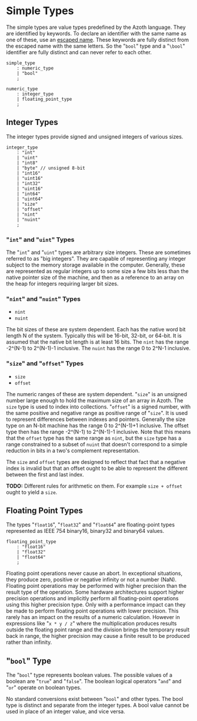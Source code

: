# Simple Types

The simple types are value types predefined by the Azoth language. They are identified by keywords.
To declare an identifier with the same name as one of these, use an [escaped
name](identifiers.md#escaped-identifiers). These keywords are fully distinct from the escaped name
with the same letters. So the "`bool`" type and a "`\bool`" identifier are fully distinct and can
never refer to each other.

```grammar
simple_type
    : numeric_type
    | "bool"
    ;

numeric_type
    : integer_type
    | floating_point_type
    ;
```

## Integer Types

The integer types provide signed and unsigned integers of various sizes.

```grammar
integer_type
    : "int"
    | "uint"
    | "int8"
    | "byte" // unsigned 8-bit
    | "int16"
    | "uint16"
    | "int32"
    | "uint16"
    | "int64"
    | "uint64"
    | "size"
    | "offset"
    | "nint"
    | "nuint"
    ;
```

### "`int`" and "`uint`" Types

The "`int`" and "`uint`" types are arbitrary size integers. These are sometimes referred to as "big
integers". They are capable of representing any integer subject to the memory storage available in
the computer. Generally, these are represented as regular integers up to some size a few bits less
than the native pointer size of the machine, and then as a reference to an array on the heap for
integers requiring larger bit sizes.

### "`nint`" and "`nuint`" Types

* `nint`
* `nuint`

The bit sizes of these are system dependent. Each has the native word bit length N of the system.
Typically this will be 16-bit, 32-bit, or 64-bit. It is assumed that the native bit length is at
least 16 bits. The `nint` has the range -2^(N-1) to 2^(N-1)-1 inclusive. The `nuint` has the range 0
to 2^N-1 inclusive.

### "`size`" and "`offset`" Types

* `size`
* `offset`

The numeric ranges of these are system dependent. "`size`" is an unsigned number large enough to
hold the maximum size of an array in Azoth. The `size` type is used to index into collections.
"`offset`" is a signed number, with the same positive and negative range as positive range of
"`size`". It is used to represent differences between indexes and pointers. Generally the size type
on an N-bit machine has the range 0 to 2^(N-1)+1 inclusive. The offset type then has the range
-2^(N-1) to 2^(N-1)-1 inclusive. Note that this means that the `offset` type has the same range as
`nint`, but the `size` type has a range constrained to a subset of `nuint` that doesn't correspond
to a simple reduction in bits in a two's complement representation.

The `size` and `offset` types are designed to reflect that fact that a negative index is invalid but
that an offset ought to be able to represent the different between the first and last index.

**TODO:** Different rules for arithmetic on them. For example `size + offset` ought to yield a
`size`.

## Floating Point Types

The types "`float16`", "`float32`" and "`float64`" are floating-point types represented as IEEE 754
binary16, binary32 and binary64 values.

```grammar
floating_point_type
    : "float16"
    | "float32"
    | "float64"
    ;
```

Floating point operations never cause an abort. In exceptional situations, they produce zero,
positive or negative infinity or not a number (NaN). Floating point operations may be performed with
higher precision than the result type of the operation. Some hardware architectures support higher
precision operations and implicitly perform all floating-point operations using this higher
precision type. Only with a performance impact can they be made to perform floating point operations
with lower precision. This rarely has an impact on the results of a numeric calculation. However in
expressions like "`x * y / z`" where the multiplication produces results outside the floating point
range and the division brings the temporary result back in range, the higher precision may cause a
finite result to be produced rather than infinity.

## "`bool`" Type

The "`bool`" type represents boolean values. The possible values of a boolean are "`true`" and
"`false`". The boolean logical operators "`and`" and "`or`" operate on boolean types.

No standard conversions exist between "`bool`" and other types. The bool type is distinct and
separate from the integer types. A bool value cannot be used in place of an integer value, and vice
versa.
